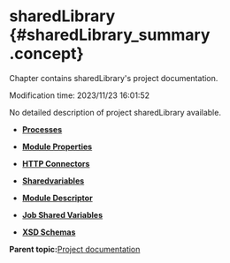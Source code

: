 # sharedLibrary {#sharedLibrary_summary .concept}

Chapter contains sharedLibrary's project documentation.

Modification time: 2023/11/23 16:01:52

No detailed description of project sharedLibrary available.

-   **[Processes](../../projects/sharedLibrary/common/process.md)**  

-   **[Module Properties](../../projects/sharedLibrary/common/substvar.md)**  

-   **[HTTP Connectors](../../projects/sharedLibrary/common/httpConnector.md)**  

-   **[Sharedvariables](../../projects/sharedLibrary/common/sharedvariable.md)**  

-   **[Module Descriptor](../../projects/sharedLibrary/common/moduleDescriptor.md)**  

-   **[Job Shared Variables](../../projects/sharedLibrary/common/jobsharedvariable.md)**  

-   **[XSD Schemas](../../projects/sharedLibrary/common/xsd.md)**  


**Parent topic:**[Project documentation](../../projects/projects.md)

